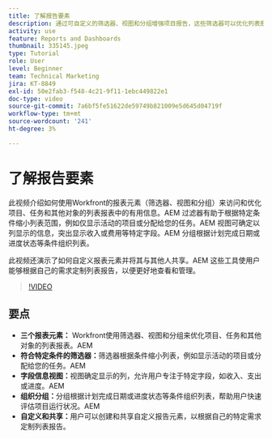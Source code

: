 ```yaml
---
title: 了解报告要素
description: 通过可自定义的筛选器、视图和分组增强项目报告，这些筛选器可以优化列表报告、高效地组织数据并实现无缝协作。
activity: use
feature: Reports and Dashboards
thumbnail: 335145.jpeg
type: Tutorial
role: User
level: Beginner
team: Technical Marketing
jira: KT-8849
exl-id: 50e2fab3-f548-4c21-9f11-1ebc449822e1
doc-type: video
source-git-commit: 7a6bf5fe51622de59749b821009e5d645d04719f
workflow-type: tm+mt
source-wordcount: '241'
ht-degree: 3%

---
```


# 了解报告要素

此视频介绍如何使用Workfront的报表元素（筛选器、视图和分组）来访问和优化项目、任务和其他对象的列表报表中的有用信息。&#x200B;AEM 过滤器有助于根据特定条件缩小列表范围，例如仅显示活动的项目或分配给您的任务。&#x200B;AEM 视图可确定以列显示的信息，突出显示收入或费用等特定字段。&#x200B;AEM 分组根据计划完成日期或进度状态等条件组织列表。

此视频还演示了如何自定义报表元素并将其与其他人共享。&#x200B;AEM 这些工具使用户能够根据自己的需求定制列表报告，以便更好地查看和管理。

>[!VIDEO](https://video.tv.adobe.com/v/3447798/?quality=12&learn=on&enablevpops&captions=chi_hans)

## 要点

* **三个报表元素：** Workfront使用筛选器、视图和分组来优化项目、任务和其他对象的列表报表。&#x200B;AEM
* **符合特定条件的筛选器：**&#x200B;筛选器根据条件缩小列表，例如显示活动的项目或分配给您的任务。&#x200B;AEM
* **字段信息视图：**&#x200B;视图确定显示的列，允许用户专注于特定字段，如收入、支出或进度。&#x200B;AEM
* **组织分组：**&#x200B;分组根据计划完成日期或进度状态等条件组织列表，帮助用户快速评估项目运行状况。&#x200B;AEM
* **自定义和共享：**&#x200B;用户可以创建和共享自定义报告元素，以根据自己的特定需求定制列表报告。
